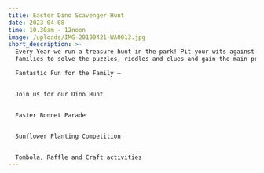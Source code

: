 ```yaml
---
title: Easter Dino Scavenger Hunt
date: 2023-04-08
time: 10.30am - 12noon
image: /uploads/IMG-20190421-WA0013.jpg
short_description: >-
  Every Year we run a treasure hunt in the park! Pit your wits against other
  families to solve the puzzles, riddles and clues and gain the main prize!

  Fantastic Fun for the Family – 


  J﻿oin us for our Dino Hunt


  E﻿aster Bonnet Parade


  S﻿unflower Planting Competition


  T﻿ombola, Raffle and Craft activities
---
```

